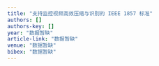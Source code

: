 ```yaml
---
title: "支持监控视频高效压缩与识别的 IEEE 1857 标准"
authors: []
authors-key: []
year: "数据暂缺"
article-link: "数据暂缺"
venue: "数据暂缺"
bibex: "数据暂缺"
---
```

